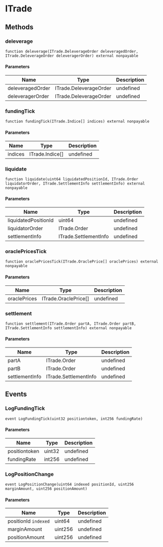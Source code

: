 # ITrade









## Methods

### deleverage

```solidity
function deleverage(ITrade.DeleverageOrder deleveragedOrder, ITrade.DeleverageOrder deleveragerOrder) external nonpayable
```





#### Parameters

| Name | Type | Description |
|---|---|---|
| deleveragedOrder | ITrade.DeleverageOrder | undefined |
| deleveragerOrder | ITrade.DeleverageOrder | undefined |

### fundingTick

```solidity
function fundingTick(ITrade.Indice[] indices) external nonpayable
```





#### Parameters

| Name | Type | Description |
|---|---|---|
| indices | ITrade.Indice[] | undefined |

### liquidate

```solidity
function liquidate(uint64 liquidatedPositionId, ITrade.Order liquidatorOrder, ITrade.SettlementInfo settlementInfo) external nonpayable
```





#### Parameters

| Name | Type | Description |
|---|---|---|
| liquidatedPositionId | uint64 | undefined |
| liquidatorOrder | ITrade.Order | undefined |
| settlementInfo | ITrade.SettlementInfo | undefined |

### oraclePricesTick

```solidity
function oraclePricesTick(ITrade.OraclePrice[] oraclePrices) external nonpayable
```





#### Parameters

| Name | Type | Description |
|---|---|---|
| oraclePrices | ITrade.OraclePrice[] | undefined |

### settlement

```solidity
function settlement(ITrade.Order partA, ITrade.Order partB, ITrade.SettlementInfo settlementInfo) external nonpayable
```





#### Parameters

| Name | Type | Description |
|---|---|---|
| partA | ITrade.Order | undefined |
| partB | ITrade.Order | undefined |
| settlementInfo | ITrade.SettlementInfo | undefined |



## Events

### LogFundingTick

```solidity
event LogFundingTick(uint32 positiontoken, int256 fundingRate)
```





#### Parameters

| Name | Type | Description |
|---|---|---|
| positiontoken  | uint32 | undefined |
| fundingRate  | int256 | undefined |

### LogPositionChange

```solidity
event LogPositionChange(uint64 indexed positionId, uint256 marginAmount, uint256 positionAmount)
```





#### Parameters

| Name | Type | Description |
|---|---|---|
| positionId `indexed` | uint64 | undefined |
| marginAmount  | uint256 | undefined |
| positionAmount  | uint256 | undefined |



